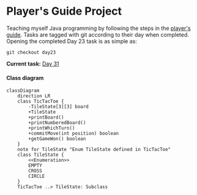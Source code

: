 # Player's Guide Project

Teaching myself Java programming by following the steps in the [player's
guide](players_guide_java.md). Tasks are tagged with git according to their
day when completed. Opening the completed Day 23 task is as simple as:

```shell
git checkout day23
```

**Current task:** [Day 31](/players_guide_java.md#day-31-design-challenge-tic-tac-toe-300-xp)

#### Class diagram

```mermaid
classDiagram
    direction LR
    class TicTacToe {
        -TileState[3][3] board
        +TileState
        +printBoard()
        +printNumberedBoard()
        +printWhichTurn()
        +commitMove(int position) boolean
        +getGameWon() boolean
    }
    note for TileState "Enum TileState defined in TicTacToe"
    class TileState {
        <<Enumeration>>
        EMPTY
        CROSS
        CIRCLE
    }
    TicTacToe ..> TileState: Subclass
```
